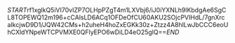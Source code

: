 $START$rf1xglkQ5iVI70vIZP7OLHpPZgT4m1LXVbj6/iJ0iYXNLh9lKbdgAe6SgCL8TOPEWQ12m196+cCAlsLD6ACq1OFDeOfCU60AKU2SOjcPVIHdL/7gnXrcaIkcjwD9D1/JQW42CMs+h2uheH4hoZxEGKk30z+Ztzz4A8hlLwJbCCC6eoUhCXldYNpeWTCPVMXE0QFlyEPO6wDiLD4eO25glQ==$END$